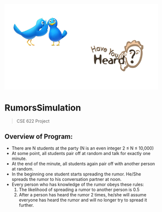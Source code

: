 ![Rumors](https://github.com/Vivek2696/RumorsSimulation/blob/main/Rumors.png)
# RumorsSimulation
>   CSE 622 Project

## Overview of Program:
* There are N students at the party (N is an even integer 2 ≤ N ≤ 10,000)
* At some point, all students pair off at random and talk for exactly one minute.
* At the end of the minute, all students again pair off with another person at random.
* In the beginning one student starts spreading the rumor. He/She spreads the rumor to his conversation partner at noon.
* Every person who has knowledge of the rumor obeys these rules:
  1. The likelihood of spreading a rumor to another person is 0.5
  2. After a person has heard the rumor 2 times, he/she will assume everyone has heard the rumor and will no longer try to spread it further.
